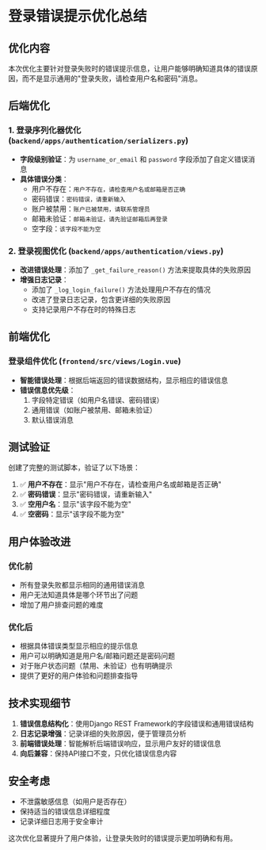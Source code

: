 # 登录错误提示优化总结

## 优化内容

本次优化主要针对登录失败时的错误提示信息，让用户能够明确知道具体的错误原因，而不是显示通用的"登录失败，请检查用户名和密码"消息。

## 后端优化

### 1. 登录序列化器优化 (`backend/apps/authentication/serializers.py`)

- **字段级别验证**：为 `username_or_email` 和 `password` 字段添加了自定义错误消息
- **具体错误分类**：
  - 用户不存在：`用户不存在，请检查用户名或邮箱是否正确`
  - 密码错误：`密码错误，请重新输入`
  - 账户被禁用：`账户已被禁用，请联系管理员`
  - 邮箱未验证：`邮箱未验证，请先验证邮箱后再登录`
  - 空字段：`该字段不能为空`

### 2. 登录视图优化 (`backend/apps/authentication/views.py`)

- **改进错误处理**：添加了 `_get_failure_reason()` 方法来提取具体的失败原因
- **增强日志记录**：
  - 添加了 `_log_login_failure()` 方法处理用户不存在的情况
  - 改进了登录日志记录，包含更详细的失败原因
  - 支持记录用户不存在时的特殊日志

## 前端优化

### 登录组件优化 (`frontend/src/views/Login.vue`)

- **智能错误处理**：根据后端返回的错误数据结构，显示相应的错误信息
- **错误信息优先级**：
  1. 字段特定错误（如用户名错误、密码错误）
  2. 通用错误（如账户被禁用、邮箱未验证）
  3. 默认错误消息

## 测试验证

创建了完整的测试脚本，验证了以下场景：

1. ✅ **用户不存在**：显示"用户不存在，请检查用户名或邮箱是否正确"
2. ✅ **密码错误**：显示"密码错误，请重新输入"
3. ✅ **空用户名**：显示"该字段不能为空"
4. ✅ **空密码**：显示"该字段不能为空"

## 用户体验改进

### 优化前
- 所有登录失败都显示相同的通用错误消息
- 用户无法知道具体是哪个环节出了问题
- 增加了用户排查问题的难度

### 优化后
- 根据具体错误类型显示相应的提示信息
- 用户可以明确知道是用户名/邮箱问题还是密码问题
- 对于账户状态问题（禁用、未验证）也有明确提示
- 提供了更好的用户体验和问题排查指导

## 技术实现细节

1. **错误信息结构化**：使用Django REST Framework的字段错误和通用错误结构
2. **日志记录增强**：记录详细的失败原因，便于管理员分析
3. **前端错误处理**：智能解析后端错误响应，显示用户友好的错误信息
4. **向后兼容**：保持API接口不变，只优化错误信息内容

## 安全考虑

- 不泄露敏感信息（如用户是否存在）
- 保持适当的错误信息详细程度
- 记录详细日志用于安全审计

这次优化显著提升了用户体验，让登录失败时的错误提示更加明确和有用。
